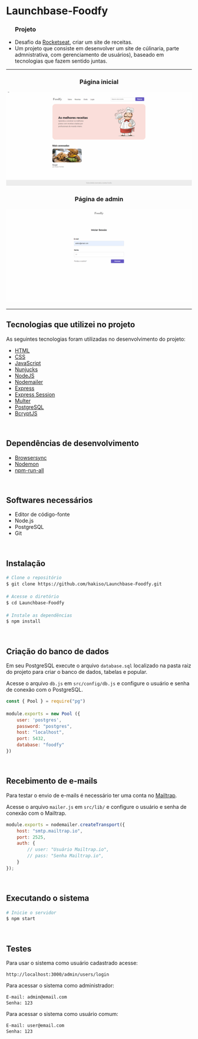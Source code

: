 # Launchbase-Foodfy

<body>
   <ul>
   <h3>Projeto</h3>
   <li>Desafio da <a href="https://rocketseat.com.br/">Rocketseat</a>, criar um site de receitas.</li>
   <li>Um projeto que consiste em desenvolver um site de cúlinaria, parte admnistrativa, com gerenciamento de usuários), baseado em tecnologias que fazem sentido juntas.</li>
   </ul>
</body>

------


<h3 align="center">Página inicial</h3>
<p align="center">
  <img src=".github/foodfy-main.gif" alt="página principal">
</p>

<h3 align="center">Página de admin</h3>
<p align="center">
  <img src=".github/foodfy-admin.gif" alt="página admin">
</p>

------


## Tecnologias que utilizei no projeto

As seguintes tecnologias foram utilizadas no desenvolvimento do projeto:

- [HTML](https://devdocs.io/html/)
- [CSS](https://devdocs.io/css/)
- [JavaScript](https://devdocs.io/javascript/)
- [Nunjucks](https://mozilla.github.io/nunjucks/)
- [NodeJS](https://nodejs.org/en/)
- [Nodemailer](https://nodemailer.com/about/)
- [Express](https://expressjs.com/)
- [Express Session](https://github.com/expressjs/session)
- [Multer](https://github.com/expressjs/multer)
- [PostgreSQL](https://www.postgresql.org/)
- [BcryptJS](https://github.com/dcodeIO/bcrypt.js)

<br>


## Dependências de desenvolvimento
* [Browsersync](https://github.com/BrowserSync/browser-sync)
* [Nodemon](https://github.com/remy/nodemon)
* [npm-run-all](https://github.com/mysticatea/npm-run-all)


<br>


## Softwares necessários
* Editor de código-fonte
* Node.js
* PostgreSQL
* Git

<br>

## Instalação
```bash
# Clone o repositório
$ git clone https://github.com/hakiso/Launchbase-Foodfy.git

# Acesse o diretório
$ cd Launchbase-Foodfy

# Instale as dependências
$ npm install
```

<br>

## Criação do banco de dados
Em seu PostgreSQL execute o arquivo `database.sql` localizado na pasta raiz do projeto para criar o banco de dados, tabelas e popular.

Acesse o arquivo `db.js` em `src/config/db.js` e configure o usuário e senha de conexão com o PostgreSQL.

```js
const { Pool } = require("pg")

module.exports = new Pool ({
    user: 'postgres',
    password: "postgres",
    host: "localhost",
    port: 5432,
    database: "foodfy"
})
```

<br>


## Recebimento de e-mails
Para testar o envio de e-mails é necessário ter uma conta no [Mailtrap](https://mailtrap.io/).

Acesse o arquivo `mailer.js` em `src/lib/` e configure o usuário e senha de conexão com o Mailtrap.
```js
module.exports = nodemailer.createTransport({
    host: "smtp.mailtrap.io",
    port: 2525,
    auth: {
        // user: "Usuário Mailtrap.io",
        // pass: "Senha Mailtrap.io",
    }
});
```

<br>

## Executando o sistema
```bash
# Inicie o servidor
$ npm start
```

<br>


## Testes
Para usar o sistema como usuário cadastrado acesse:
```
http://localhost:3000/admin/users/login
```

Para acessar o sistema como administrador:
```
E-mail: admin@email.com
Senha: 123
```

Para acessar o sistema como usuário comum:
```
E-mail: user@email.com
Senha: 123
```

<br>
